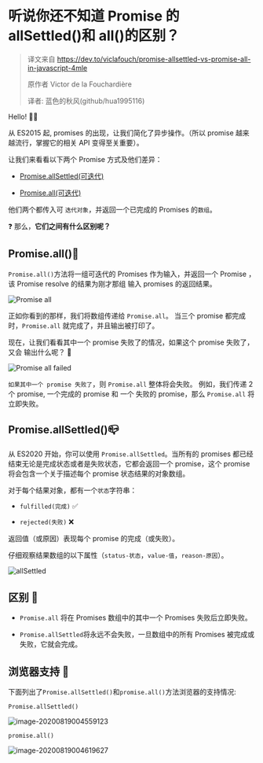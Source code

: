 # 听说你还不知道 Promise 的 allSettled()和 all()的区别？

> 译文来自 https://dev.to/viclafouch/promise-allsettled-vs-promise-all-in-javascript-4mle
>
> 原作者 Victor de la Fouchardière
>
> 译者: 蓝色的秋风(github/hua1995116)

Hello! 🧑‍🌾

从 ES2015 起, promises 的出现，让我们简化了异步操作。（所以 promise 越来越流行，掌握它的相关 API 变得至关重要）。

让我们来看看以下两个 Promise 方式及他们差异：

- [Promise.allSettled(可迭代)](https://developer.mozilla.org/en-US/docs/Web/JavaScript/Reference/Global_Objects/Promise/allSettled)

- [Promise.all(可迭代)](https://developer.mozilla.org/en-US/docs/Web/JavaScript/Reference/Global_Objects/Promise/all)

他们两个都传入可 `迭代对象`，并返回一个已完成的 Promises 的`数组`。

❓ 那么，**它们之间有什么区别呢？**

## Promise.all()🧠

`Promise.all()`方法将一组可迭代的 Promises 作为输入，并返回一个 Promise ，该 Promise resolve 的结果为刚才那组 输入 promises 的返回结果。

![Promise all](https://res.cloudinary.com/practicaldev/image/fetch/s--A7rnVVpd--/c_limit%2Cf_auto%2Cfl_progressive%2Cq_auto%2Cw_880/https://dev-to-uploads.s3.amazonaws.com/i/loq7cd72u055wl92yq2u.png)

正如你看到的那样，我们将数组传递给 `Promise.all`。 当三个 promise 都完成时，`Promise.all` 就完成了，并且输出被打印了。

现在，让我们看看其中一个 promise 失败了的情况，如果这个 promise 失败了，又会 输出什么呢？ 🛑

![Promise all failed](https://res.cloudinary.com/practicaldev/image/fetch/s--MEAe2zoD--/c_limit%2Cf_auto%2Cfl_progressive%2Cq_auto%2Cw_880/https://dev-to-uploads.s3.amazonaws.com/i/gcpmjldpgbfc8xgqgh10.png)

`如果其中一个 promise 失败了`，则 `Promise.all` 整体将会失败。 例如，我们传递 2 个 promise, 一个完成的 promise 和 一个 失败的 promise，那么 `Promise.all` 将立即失败。

## Promise.allSettled()📪

从 ES2020 开始，你可以使用 `Promise.allSettled`。当所有的 promises 都已经结束无论是完成状态或者是失败状态，它都会返回一个 promise，这个 promise 将会包含一个关于描述每个 promise 状态结果的对象数组。

对于每个结果对象，都有一个`状态`字符串：

- `fulfilled(完成)` ✅

- `rejected(失败)` ❌

返回值（或原因）表现每个 promise 的完成（或失败）。

仔细观察结果数组的以下属性（`status-状态`，`value-值`，`reason-原因`）。

![allSettled](https://res.cloudinary.com/practicaldev/image/fetch/s--s2PC5oqi--/c_limit%2Cf_auto%2Cfl_progressive%2Cq_auto%2Cw_880/https://dev-to-uploads.s3.amazonaws.com/i/brvijnemnpmm9qvauhvp.png)

## 区别 👬

- `Promise.all` 将在 Promises 数组中的其中一个 Promises 失败后立即失败。

- `Promise.allSettled`将永远不会失败，一旦数组中的所有 Promises 被完成或失败，它就会完成。

## 浏览器支持 🚸

下面列出了`Promise.allSettled()`和`promise.all()`方法浏览器的支持情况:

`Promise.allSettled()`

![image-20200819004559123](https://s3.mdedit.online/blog/image-20200819004559123.png)

`promise.all()`

![image-20200819004619627](https://s3.mdedit.online/blog/image-20200819004619627.png)
